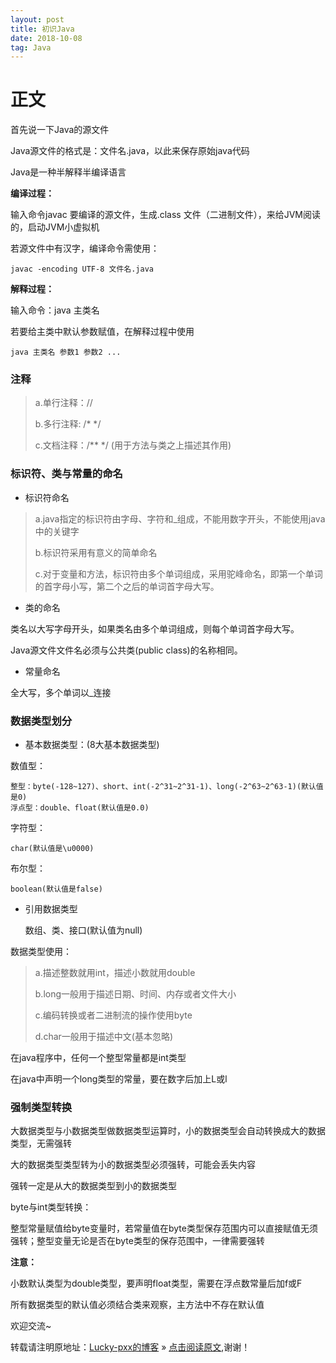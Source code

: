 ```yaml
---
layout: post
title: 初识Java
date: 2018-10-08
tag: Java
--- 
```


# 正文

首先说一下Java的源文件

Java源文件的格式是：文件名.java，以此来保存原始java代码

Java是一种半解释半编译语言

**编译过程：**

输入命令javac 要编译的源文件，生成.class 文件（二进制文件），来给JVM阅读的，启动JVM小虚拟机

若源文件中有汉字，编译命令需使用：

	javac -encoding UTF-8 文件名.java

**解释过程：**

输入命令：java 主类名

若要给主类中默认参数赋值，在解释过程中使用

	java 主类名 参数1 参数2 ... 

### 注释

>a.单行注释：//
>
>b.多行注释: /* */
>
>c.文档注释：/** */ (用于方法与类之上描述其作用)

### 标识符、类与常量的命名

- 标识符命名

>a.java指定的标识符由字母、字符和_组成，不能用数字开头，不能使用java中的关键字
>
>b.标识符采用有意义的简单命名
>
>c.对于变量和方法，标识符由多个单词组成，采用驼峰命名，即第一个单词的首字母小写，第二个之后的单词首字母大写。

- 类的命名

类名以大写字母开头，如果类名由多个单词组成，则每个单词首字母大写。

Java源文件文件名必须与公共类(public class)的名称相同。

- 常量命名

全大写，多个单词以_连接

### 数据类型划分

- 基本数据类型：(8大基本数据类型)

数值型：

	整型：byte(-128~127)、short、int(-2^31~2^31-1)、long(-2^63~2^63-1)(默认值是0)
	浮点型：double、float(默认值是0.0)

字符型：

	char(默认值是\u0000)

布尔型：

	boolean(默认值是false)

- 引用数据类型

	数组、类、接口(默认值为null)

数据类型使用：

>a.描述整数就用int，描述小数就用double
>
>b.long一般用于描述日期、时间、内存或者文件大小
>
>c.编码转换或者二进制流的操作使用byte
>
>d.char一般用于描述中文(基本忽略)

在java程序中，任何一个整型常量都是int类型

在java中声明一个long类型的常量，要在数字后加上L或l

### 强制类型转换

大数据类型与小数据类型做数据类型运算时，小的数据类型会自动转换成大的数据类型，无需强转

大的数据类型类型转为小的数据类型必须强转，可能会丢失内容

强转一定是从大的数据类型到小的数据类型

byte与int类型转换：

整型常量赋值给byte变量时，若常量值在byte类型保存范围内可以直接赋值无须强转；整型变量无论是否在byte类型的保存范围中，一律需要强转

**注意：**

小数默认类型为double类型，要声明float类型，需要在浮点数常量后加f或F

所有数据类型的默认值必须结合类来观察，主方法中不存在默认值

欢迎交流~

转载请注明原地址：[Lucky-pxx的博客](http://www.bingoxin.top) » [点击阅读原文](http://www.bingoxin.top/2018/04/%E5%88%A4%E6%96%AD%E4%B8%A4%E4%B8%AA%E6%97%A0%E5%A4%B4%E7%BB%93%E7%82%B9%E7%9A%84%E5%8D%95%E9%93%BE%E8%A1%A8%E6%98%AF%E5%90%A6%E7%9B%B8%E4%BA%A4/),谢谢！